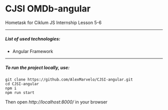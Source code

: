 # CJSI OMDb-angular
Hometask for Ciklum JS Internship Lesson 5-6

---

##### List of used technologies:
- Angular Framework

---

##### To run the project locally, use:
```
git clone https://github.com/AlexMarvelo/CJSI-angular.git
cd CJSI-angular
npm i
npm run start
```
Then open *http://localhost:8000/* in your browser
